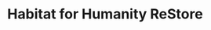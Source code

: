 ---
title: "Habitat for Humanity ReStore"
url: /matthews/habitat-for-humanity-restore/
shop: charity
---
